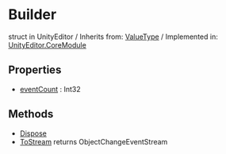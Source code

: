 # Builder
struct in UnityEditor
 / Inherits from: <a href="https://docs.unity3d.com/6000.0/Documentation/ScriptReference/ValueType.html">ValueType</a> / Implemented in: <a href="https://docs.unity3d.com/6000.0/Documentation/ScriptReference/UnityEditor.CoreModule.html">UnityEditor.CoreModule</a>
## Properties
- <a href="https://docs.unity3d.com/6000.0/Documentation/ScriptReference/Builder-eventCount.html">eventCount</a> : Int32
## Methods
- <a href="https://docs.unity3d.com/6000.0/Documentation/ScriptReference/Builder.Dispose.html">Dispose</a>
- <a href="https://docs.unity3d.com/6000.0/Documentation/ScriptReference/Builder.ToStream.html">ToStream</a> returns ObjectChangeEventStream
